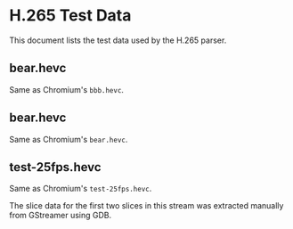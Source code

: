# H.265 Test Data

This document lists the test data used by the H.265 parser.

## bear.hevc

Same as Chromium's `bbb.hevc`.

## bear.hevc

Same as Chromium's `bear.hevc`.

## test-25fps.hevc

Same as Chromium's `test-25fps.hevc`.

The slice data for the first two slices in this stream was extracted manually from GStreamer using GDB.
